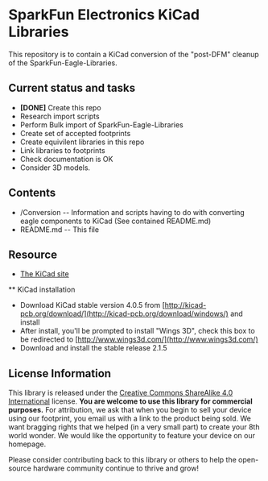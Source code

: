 SparkFun Electronics KiCad Libraries
====================================

This repository is to contain a KiCad conversion of the "post-DFM" cleanup of the SparkFun-Eagle-Libraries.

Current status and tasks
----------------

* **[DONE]** Create this repo
* Research import scripts
* Perform Bulk import of SparkFun-Eagle-Libraries
* Create set of accepted footprints
* Create equivilent libraries in this repo
* Link libraries to footprints
* Check documentation is OK
* Consider 3D models.

Contents
-------------------

* /Conversion -- Information and scripts having to do with converting eagle components to KiCad (See contained README.md)
* README.md -- This file

Resource
----------------

* [The KiCad site](http://kicad-pcb.org/)

** KiCad installation

* Download KiCad stable version 4.0.5 from [http://kicad-pcb.org/download/](http://kicad-pcb.org/download/windows/) and install
* After install, you'll be prompted to install "Wings 3D", check this box to be redirected to [http://www.wings3d.com/](http://www.wings3d.com/)
* Download and install the stable release 2.1.5

License Information
-------------------

This library is released under the [Creative Commons ShareAlike 4.0 International](https://creativecommons.org/licenses/by-sa/4.0/) license. 
**You are welcome to use this library for commercial purposes.**
For attribution, we ask that when you begin to sell your device using our footprint, you email us with a link to the product being sold. 
We want bragging rights that we helped (in a very small part) to create your 8th world wonder. 
We would like the opportunity to feature your device on our homepage.

Please consider contributing back to this library or others to help the open-source hardware community continue to thrive and grow! 
